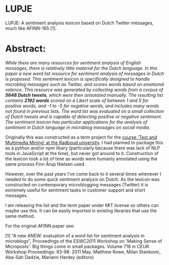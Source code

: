 # LUPJE
LUPJE: A sentiment analysis lexicon based on Dutch Twitter messages, much like AFINN-165 [1].

# Abstract:
*While there are many resources for sentiment analysis of English messages, there is relatively little
material for the Dutch language. In this paper a new word list resource for sentiment analysis of
messages in Dutch is proposed. This sentiment lexicon is specifically designed to handle microblog
messages such as Twitter, and scores words based on emotional valence. This resource was
generated by collecting words from a corpus of **5648 Dutch tweets**, which were then annotated
manually. The resulting list contains **2192 words** scored on a Likert scale of between 1 and 5 for
positive words, and -1 to -5 for negative words, and includes many words not found in previous lists.
The word list was evaluated on a small collection of Dutch tweets and is capable of detecting positive
or negative sentiment. The sentiment lexicon has particular applications for the analysis of sentiment
in Dutch language in microblog messages on social media.*

Originally this was constructed as a term project for the [course 'Text and Multimedia Mining' at the Radboud university](https://www.ru.nl/courseguides/socsci/courses-osiris/ai/let-rema-lcex06-text-multimedia-mining/). I had planned to package this as a python and/or npm libary (particularly because there was lack of NLP tools in JavaScript at the time), but never got around to it. Construction of the lexicon took a lot of time as words were humanly annotated using the same process Finn Årup Nielsen used.

However, over the past years I've come back to it several times whenever I needed to do some quick sentiment analysis on Dutch. As the lexicon was constructed on contemporary microblogging messages (Twitter) it is extremely useful for sentiment tasks in customer support and short messages. 

I am releasing the list and the term paper under MIT license so others can maybe use this. It can be easily imported in existing libraries that use the same method. 

For the original AFINN paper see:

[1] "A new ANEW: evaluation of a word list for sentiment analysis in microblogs", Proceedings of the ESWC2011 Workshop on 'Making Sense of Microposts': Big things come in small packages. Volume 718 in CEUR Workshop Proceedings: 93-98. 2011 May. Matthew Rowe, Milan Stankovic, Aba-Sah Dadzie, Mariann Hardey (editors)
